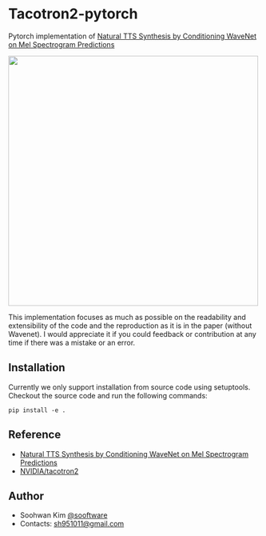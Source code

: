 # Tacotron2-pytorch
  
Pytorch implementation of [Natural TTS Synthesis by Conditioning WaveNet on Mel Spectrogram Predictions](https://arxiv.org/abs/1712.05884)    

  
<img src="https://user-images.githubusercontent.com/42150335/94840259-1cfbe900-0453-11eb-8803-cac2ea30b425.png" width=500>
  
This implementation focuses as much as possible on the readability and extensibility of the code and the reproduction as it is in the paper (without Wavenet). I would appreciate it if you could feedback or contribution at any time if there was a mistake or an error.
  
## Installation
Currently we only support installation from source code using setuptools. Checkout the source code and run the
following commands:  
```
pip install -e .
```
  
## Reference
  
- [Natural TTS Synthesis by Conditioning WaveNet on Mel Spectrogram Predictions](https://arxiv.org/abs/1712.05884)
- [NVIDIA/tacotron2](https://github.com/NVIDIA/tacotron2)    
  
## Author
  
* Soohwan Kim [@sooftware](https://github.com/sooftware)
* Contacts: sh951011@gmail.com
